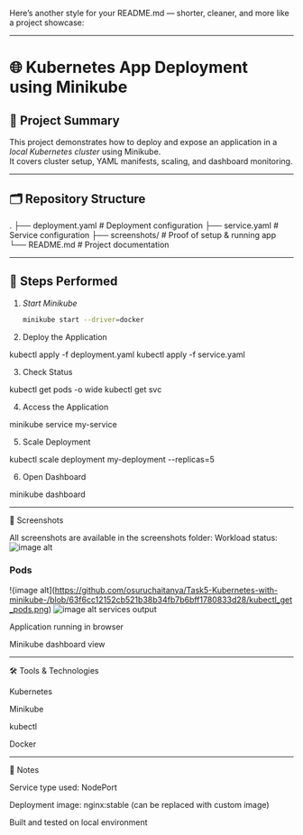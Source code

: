 Here’s another style for your README.md — shorter, cleaner, and more like a project showcase:


---

# 🌐 Kubernetes App Deployment using Minikube

## 📖 Project Summary
This project demonstrates how to deploy and expose an application in a *local Kubernetes cluster* using Minikube.  
It covers cluster setup, YAML manifests, scaling, and dashboard monitoring.

---

## 🗂 Repository Structure

. ├── deployment.yaml      # Deployment configuration ├── service.yaml         # Service configuration ├── screenshots/         # Proof of setup & running app └── README.md            # Project documentation

---

## 🚀 Steps Performed

1. *Start Minikube*
   ```bash
   minikube start --driver=docker

2. Deploy the Application

kubectl apply -f deployment.yaml
kubectl apply -f service.yaml


3. Check Status

kubectl get pods -o wide
kubectl get svc


4. Access the Application

minikube service my-service


5. Scale Deployment

kubectl scale deployment my-deployment --replicas=5


6. Open Dashboard

minikube dashboard




---

📸 Screenshots

All screenshots are available in the screenshots folder:
Workload status:
![image alt](https://github.com/osuruchaitanya/Task5-Kubernetes-with-minikube-/blob/5d6dbf61b94c97d4248227189827994dcfa8af10/kubectl_workload.png)
### Pods
!{image alt](https://github.com/osuruchaitanya/Task5-Kubernetes-with-minikube-/blob/63f6cc12152cb521b38b34fb7b6bff1780833d28/kubectl_get_pods.png)
![image alt](https://github.com/osuruchaitanya/Task5-Kubernetes-with-minikube-/blob/e59211707e476652e4a61a1d424787e3fb1bab71/kubectl_get_pods1.png)
services output

Application running in browser

Minikube dashboard view



---

🛠 Tools & Technologies

Kubernetes

Minikube

kubectl

Docker



---

📌 Notes

Service type used: NodePort

Deployment image: nginx:stable (can be replaced with custom image)

Built and tested on local environment
